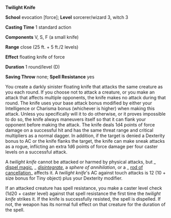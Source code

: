  **Twilight Knife**

**School** evocation [force]; **Level** sorcerer/wizard 3, witch 3

**Casting Time** 1 standard action

**Components** V, S, F (a small knife)

**Range** close (25 ft. + 5 ft./2 levels)

**Effect** floating knife of force

**Duration** 1 round/level (D)

**Saving Throw** none; **Spell Resistance** yes

You create a darkly sinister floating knife that attacks the same creature as you each round. If you choose not to attack a creature, or you make an attack that affects multiple opponents, the knife makes no attack during that round. The knife uses your base attack bonus modified by either your Intelligence or Charisma bonus (whichever is higher) when making this attack. Unless you specifically will it to do otherwise, or it proves impossible to do so, the knife always maneuvers itself so that it can flank your opponent before making the attack. The knife deals 1d4 points of force damage on a successful hit and has the same threat range and critical multipliers as a normal dagger. In addition, if the target is denied a Dexterity bonus to AC or the knife flanks the target, the knife can make sneak attacks as a rogue, inflicting an extra 1d6 points of force damage per four caster levels on a successful attack.

A _twilight knife_ cannot be attacked or harmed by physical attacks, but _ [dispel magic](../../spells/dispelMagic.html#_dispel-magic)_, _ [disintegrate](../../spells/disintegrate.html#_disintegrate)_, a _sphere of annihilation_, or a _ [rod of cancellation](../../magicItems/rods.html#_rod-of-cancellation)_ affects it. A _twilight knife_'s AC against touch attacks is 12 (10 + size bonus for Tiny object) plus your Dexterity modifier.

If an attacked creature has spell resistance, you make a caster level check (1d20 + caster level) against that spell resistance the first time the _twilight knife_ strikes it. If the knife is successfully resisted, the spell is dispelled. If not, the weapon has its normal full effect on that creature for the duration of the spell.

